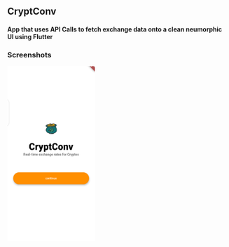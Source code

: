 ## CryptConv
#### App that uses API Calls to fetch exchange data onto a clean neumorphic UI using Flutter

### Screenshots

<img src="https://github.com/easyakowe/cryptConv/blob/master/Screenshot_1.png" width=200 height=400>

